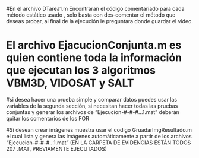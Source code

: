 #En el archivo DTarea1.m Encontraran el código comentariado para cada método estático usado , solo basta con des-comentar el método que deseas probar, al final de la ejecución le preguntara donde guardar el video.

# El archivo EjacucionConjunta.m es quien contiene toda la información que ejecutan los 3 algoritmos VBM3D, VIDOSAT y SALT

#si desea hacer una prueba simple y comparar datos puedes usar las variables de la segunda sección, si necesitan hacer todas las pruebas conjuntas y generar los archivos de “Ejecucion-#-#-#...1.mat” deberán quitar los comentarios de los FOR 

#Si desean crear imágenes muestra usar el codigo GruadarImgResultado.m el cual lista y genera las imágenes automáticamente a partir de los archivos “Ejecucion-#-#-#...1.mat” (EN LA CARPETA DE EVIDENCIAS ESTÁN TODOS 207 .MAT, PREVIAMENTE EJECUTADOS)
